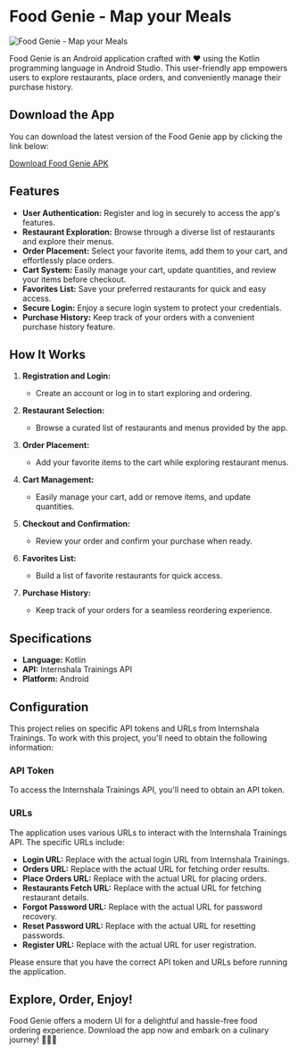# Food Genie - Map your Meals
![Food Genie - Map your Meals](https://navneetbaid.000webhostapp.com/img/project/Food-Genie.gif)

Food Genie is an Android application crafted with ❤️ using the Kotlin programming language in Android Studio. This user-friendly app empowers users to explore restaurants, place orders, and conveniently manage their purchase history.

## Download the App

You can download the latest version of the Food Genie app by clicking the link below:

[Download Food Genie APK](https://drive.google.com/file/d/1AdcXsg94WWaoM-CZAQ59SMklvDLWigwA/view?usp=sharing)


## Features

- **User Authentication:** Register and log in securely to access the app's features.
- **Restaurant Exploration:** Browse through a diverse list of restaurants and explore their menus.
- **Order Placement:** Select your favorite items, add them to your cart, and effortlessly place orders.
- **Cart System:** Easily manage your cart, update quantities, and review your items before checkout.
- **Favorites List:** Save your preferred restaurants for quick and easy access.
- **Secure Login:** Enjoy a secure login system to protect your credentials.
- **Purchase History:** Keep track of your orders with a convenient purchase history feature.

## How It Works

1. **Registration and Login:**
   - Create an account or log in to start exploring and ordering.

2. **Restaurant Selection:**
   - Browse a curated list of restaurants and menus provided by the app.

3. **Order Placement:**
   - Add your favorite items to the cart while exploring restaurant menus.

4. **Cart Management:**
   - Easily manage your cart, add or remove items, and update quantities.

5. **Checkout and Confirmation:**
   - Review your order and confirm your purchase when ready.

6. **Favorites List:**
   - Build a list of favorite restaurants for quick access.

7. **Purchase History:**
   - Keep track of your orders for a seamless reordering experience.

## Specifications

- **Language:** Kotlin
- **API:** Internshala Trainings API
- **Platform:** Android

## Configuration

This project relies on specific API tokens and URLs from Internshala Trainings. To work with this project, you'll need to obtain the following information:

### API Token

To access the Internshala Trainings API, you'll need to obtain an API token.

### URLs

The application uses various URLs to interact with the Internshala Trainings API. The specific URLs include:

- **Login URL:** Replace with the actual login URL from Internshala Trainings.
- **Orders URL:** Replace with the actual URL for fetching order results.
- **Place Orders URL:** Replace with the actual URL for placing orders.
- **Restaurants Fetch URL:** Replace with the actual URL for fetching restaurant details.
- **Forgot Password URL:** Replace with the actual URL for password recovery.
- **Reset Password URL:** Replace with the actual URL for resetting passwords.
- **Register URL:** Replace with the actual URL for user registration.

Please ensure that you have the correct API token and URLs before running the application.

## Explore, Order, Enjoy!

Food Genie offers a modern UI for a delightful and hassle-free food ordering experience. Download the app now and embark on a culinary journey! 🍔🍕🌮
